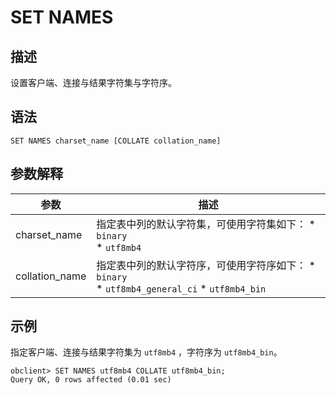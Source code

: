 SET NAMES 
==============================



描述 
-----------------------

设置客户端、连接与结果字符集与字符序。

语法 
-----------------------

```unknow
SET NAMES charset_name [COLLATE collation_name]
```



参数解释 
-------------------------



|       参数       |                                                                                                                                                                                                                                                                                                                                                             描述                                                                                                                                                                                                                                                                                                                                                             |
|----------------|----------------------------------------------------------------------------------------------------------------------------------------------------------------------------------------------------------------------------------------------------------------------------------------------------------------------------------------------------------------------------------------------------------------------------------------------------------------------------------------------------------------------------------------------------------------------------------------------------------------------------------------------------------------------------------------------------------------------------|
| charset_name   | 指定表中列的默认字符集，可使用字符集如下： * `binary` <br>  * `utf8mb4`                                                                                                                                                                                                                                                                                                                                                                                                                                     |
| collation_name | 指定表中列的默认字符序，可使用字符序如下： * `binary` <br>  * `utf8mb4_general_ci`   <bin>   * `utf8mb4_bin`      |



示例 
-----------------------

指定客户端、连接与结果字符集为 `utf8mb4` ，字符序为 `utf8mb4_bin`。

```unknow
obclient> SET NAMES utf8mb4 COLLATE utf8mb4_bin;
Query OK, 0 rows affected (0.01 sec)
```


